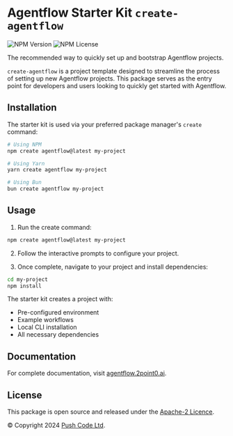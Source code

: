# Agentflow Starter Kit `create-agentflow`

![NPM Version](https://img.shields.io/npm/v/create-agentflow?style=flat-square)
![NPM License](https://img.shields.io/npm/l/create-agentflow?style=flat-square)

The recommended way to quickly set up and bootstrap Agentflow projects.

`create-agentflow` is a project template designed to streamline the process of setting up new Agentflow projects. This package serves as the entry point for developers and users looking to quickly get started with Agentflow.

## Installation

The starter kit is used via your preferred package manager's `create` command:

```sh
# Using NPM
npm create agentflow@latest my-project

# Using Yarn
yarn create agentflow my-project

# Using Bun
bun create agentflow my-project
```

## Usage

1. Run the create command:

  ```sh
  npm create agentflow@latest my-project
  ```

2. Follow the interactive prompts to configure your project.

3. Once complete, navigate to your project and install dependencies:

  ```sh
  cd my-project
  npm install
  ```

The starter kit creates a project with:

- Pre-configured environment
- Example workflows
- Local CLI installation
- All necessary dependencies

## Documentation

For complete documentation, visit [agentflow.2point0.ai](https://agentflow.2point0.ai).

## License

This package is open source and released under the [Apache-2 Licence](https://github.com/lebrunel/agentflow/blob/master/LICENSE).

© Copyright 2024 [Push Code Ltd](https://www.pushcode.com/).
